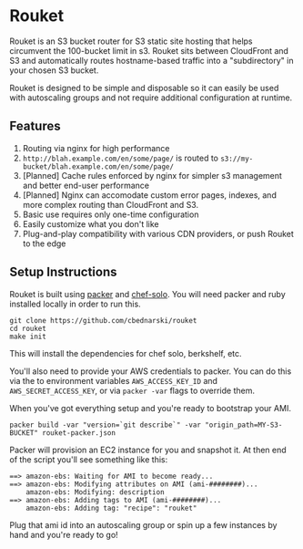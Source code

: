 # Rouket

Rouket is an S3 bucket router for S3 static site hosting that helps circumvent the 100-bucket limit in s3. Rouket sits between CloudFront and S3 and automatically routes hostname-based traffic into a "subdirectory" in your chosen S3 bucket.

Rouket is designed to be simple and disposable so it can easily be used with autoscaling groups and not require additional configuration at runtime.

## Features

1. Routing via nginx for high performance
2. `http://blah.example.com/en/some/page/` is routed to `s3://my-bucket/blah.example.com/en/some/page/`
3. [Planned] Cache rules enforced by nginx for simpler s3 management and better end-user performance
4. [Planned] Nginx can accomodate custom error pages, indexes, and more complex routing than CloudFront and S3.
5. Basic use requires only one-time configuration
6. Easily customize what you don't like
7. Plug-and-play compatibility with various CDN providers, or push Rouket to the edge

## Setup Instructions

Rouket is built using [packer](http://packer.io/) and [chef-solo](http://docs.opscode.com/chef_solo.html). You will need packer and ruby installed locally in order to run this.

    git clone https://github.com/cbednarski/rouket
    cd rouket
    make init

This will install the dependencies for chef solo, berkshelf, etc.

You'll also need to provide your AWS credentials to packer. You can do this via the to environment variables `AWS_ACCESS_KEY_ID` and `AWS_SECRET_ACCESS_KEY`, or via `packer -var` flags to override them.

When you've got everything setup and you're ready to bootstrap your AMI.

    packer build -var "version=`git describe`" -var "origin_path=MY-S3-BUCKET" rouket-packer.json

Packer will provision an EC2 instance for you and snapshot it. At then end of the script you'll see something like this:

    ==> amazon-ebs: Waiting for AMI to become ready...
    ==> amazon-ebs: Modifying attributes on AMI (ami-########)...
        amazon-ebs: Modifying: description
    ==> amazon-ebs: Adding tags to AMI (ami-########)...
        amazon-ebs: Adding tag: "recipe": "rouket"

Plug that ami id into an autoscaling group or spin up a few instances by hand and you're ready to go!
